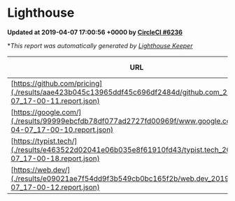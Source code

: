 
# Lighthouse

**Updated at 2019-04-07 17:00:56 +0000 by [CircleCI #6236](https://circleci.com/gh/ItinerisLtd/lighthouse-keeper-example/6236)**

**This report was automatically generated by [Lighthouse Keeper](https://github.com/itinerisltd/lighthouse-keeper)*

| URL | Performance | Accessibility | Best Practices | SEO | PWA | Updated At |
| --- | --- | --- | --- | --- | --- | --- |
| [https://github.com/pricing](./results/aae423b045c13965ddf45c696df2484d/github.com_2019-04-07_17-00-11.report.json) | 0.87 | 0.89 | 0.93 | 0.9 | 0.58 | 2019-04-07T17:00:11.845Z |
| [https://google.com/](./results/99999ebcfdb78df077ad2727fd00969f/www.google.com_2019-04-07_17-00-10.report.json) | 0.95 | 0.71 | 0.93 | 0.82 | 0.58 | 2019-04-07T17:00:10.625Z |
| [https://typist.tech/](./results/e463522d02041e06b035e8f61910fd43/typist.tech_2019-04-07_17-00-18.report.json) | 1 |  |  |  |  | 2019-04-07T17:00:18.047Z |
| [https://web.dev/](./results/e09021ae7f54dd9f3b549cb0bc165f2b/web.dev_2019-04-07_17-00-12.report.json) | 0.96 | 0.93 | 1 | 0.96 | 1 | 2019-04-07T17:00:12.734Z |
